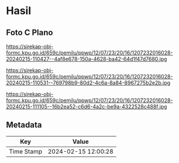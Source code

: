 # Hasil

## Foto C Plano

https://sirekap-obj-formc.kpu.go.id/659c/pemilu/ppwp/12/07/23/20/16/1207232016028-20240215-110427--4af8e678-150a-4628-ba42-64d1f47d7680.jpg

https://sirekap-obj-formc.kpu.go.id/659c/pemilu/ppwp/12/07/23/20/16/1207232016028-20240215-110531--769798b9-80d2-4c6a-8a84-8967275b2e2b.jpg

https://sirekap-obj-formc.kpu.go.id/659c/pemilu/ppwp/12/07/23/20/16/1207232016028-20240215-111105--16b2ea52-c6d6-4a2c-be9a-4322528c488f.jpg


## Metadata

| Key        | Value               |
| ---------- | ------------------- |
| Time Stamp | 2024-02-15 12:00:28 |



